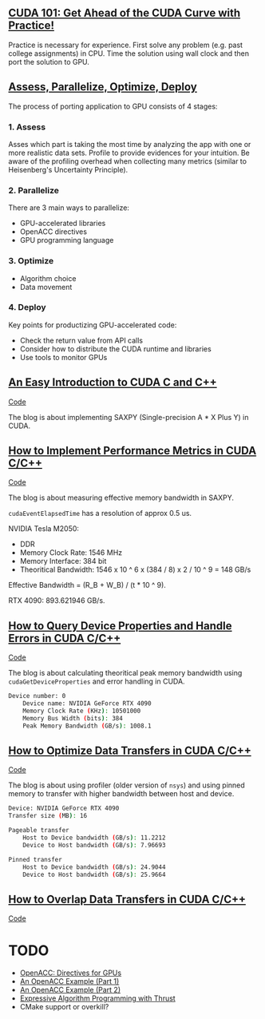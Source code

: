 ## [CUDA 101: Get Ahead of the CUDA Curve with Practice!](https://developer.nvidia.com/blog/cuda-101-get-ahead-cuda-curve-practice/)

Practice is necessary for experience.
First solve any problem (e.g. past college assignments) in CPU.
Time the solution using wall clock and then port the solution to GPU.

## [Assess, Parallelize, Optimize, Deploy](https://developer.nvidia.com/blog/assess-parallelize-optimize-deploy/)

The process of porting application to GPU consists of 4 stages:

### 1. Assess

Asses which part is taking the most time by analyzing the app with one or more realistic data sets.
Profile to provide evidences for your intuition.
Be aware of the profiling overhead when collecting many metrics (similar to Heisenberg's Uncertainty Principle).

### 2. Parallelize

There are 3 main ways to parallelize:

- GPU-accelerated libraries
- OpenACC directives
- GPU programming language

### 3. Optimize

- Algorithm choice
- Data movement

### 4. Deploy

Key points for productizing GPU-accelerated code:

- Check the return value from API calls
- Consider how to distribute the CUDA runtime and libraries
- Use tools to monitor GPUs

## [An Easy Introduction to CUDA C and C++](https://developer.nvidia.com/blog/easy-introduction-cuda-c-and-c/)

[Code](src/easy_intro_to_cuda.cu)

The blog is about implementing SAXPY (Single-precision A \* X Plus Y) in CUDA.

## [How to Implement Performance Metrics in CUDA C/C++](https://developer.nvidia.com/blog/how-implement-performance-metrics-cuda-cc/)

[Code](src/performance_metrics.cu)

The blog is about measuring effective memory bandwidth in SAXPY.

`cudaEventElapsedTime` has a resolution of approx 0.5 us.

NVIDIA Tesla M2050:

- DDR
- Memory Clock Rate: 1546 MHz
- Memory Interface: 384 bit
- Theoritical Bandwidth: 1546 x 10 ^ 6 x (384 / 8) x 2 / 10 ^ 9 = 148 GB/s

Effective Bandwidth = (R_B + W_B) / (t \* 10 ^ 9).

RTX 4090: 893.621946 GB/s.

## [How to Query Device Properties and Handle Errors in CUDA C/C++](https://developer.nvidia.com/blog/how-query-device-properties-and-handle-errors-cuda-cc/)

[Code](src/query_dev_handle_error.cu)

The blog is about calculating theoritical peak memory bandwidth using `cudaGetDeviceProperties` and error handling in CUDA.

```bash
Device number: 0
    Device name: NVIDIA GeForce RTX 4090
    Memory Clock Rate (KHz): 10501000
    Memory Bus Width (bits): 384
    Peak Memory Bandwidth (GB/s): 1008.1
```

## [How to Optimize Data Transfers in CUDA C/C++](https://developer.nvidia.com/blog/how-optimize-data-transfers-cuda-cc/)

[Code](src/data_transfer.cu)

The blog is about using profiler (older version of `nsys`) and
using pinned memory to transfer with higher bandwidth between host and device.

```bash
Device: NVIDIA GeForce RTX 4090
Transfer size (MB): 16

Pageable transfer
    Host to Device bandwidth (GB/s): 11.2212
    Device to Host bandwidth (GB/s): 7.96693

Pinned transfer
    Host to Device bandwidth (GB/s): 24.9044
    Device to Host bandwidth (GB/s): 25.9664
```

## [How to Overlap Data Transfers in CUDA C/C++](https://developer.nvidia.com/blog/how-overlap-data-transfers-cuda-cc/)

[Code](src/overlap_data_transfer.cu)

# TODO

- [OpenACC: Directives for GPUs](https://developer.nvidia.com/blog/openacc-directives-gpus/)
- [An OpenACC Example (Part 1)](https://developer.nvidia.com/blog/openacc-example-part-1/)
- [An OpenACC Example (Part 2)](https://developer.nvidia.com/blog/openacc-example-part-2/)
- [Expressive Algorithm Programming with Thrust](https://developer.nvidia.com/blog/expressive-algorithmic-programming-thrust/)
- CMake support or overkill?
